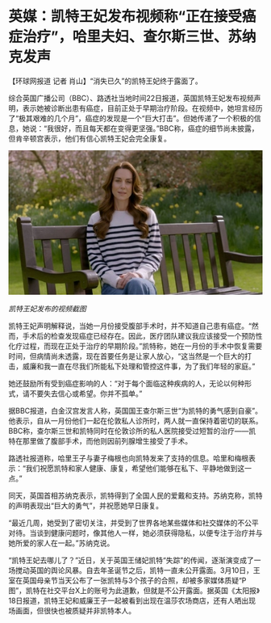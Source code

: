 # 英媒：凯特王妃发布视频称“正在接受癌症治疗”，哈里夫妇、查尔斯三世、苏纳克发声

【环球网报道 记者 肖山】“消失已久”的凯特王妃终于露面了。

综合英国广播公司（BBC）、路透社当地时间22日报道，英国凯特王妃发布视频声明，表示她被诊断出患有癌症，目前正处于早期治疗阶段。在视频中，她坦言经历了“极其艰难的几个月”，癌症的发现是一个“巨大打击”。但她传递了一个积极的信息，她说：“我很好，而且每天都在变得更坚强。”BBC称，癌症的细节尚未披露，但肯辛顿宫表示，他们有信心凯特王妃会完全康复。

![888055e341b606692de3c2f74ea4072f.jpg](https://raw.githubusercontent.com/qqhsx/qqnews_image/main/2024/03/23/英媒：凯特王妃发布视频称“正在接受癌症治疗”，哈里夫妇、查尔斯三世、苏纳克发声/888055e341b606692de3c2f74ea4072f.jpg)

_凯特王妃发布的视频截图_

凯特王妃声明解释说，当她一月份接受腹部手术时，并不知道自己患有癌症。“然而，手术后的检查发现癌症已经存在。因此，医疗团队建议我应该接受一个预防性化疗过程，而现在正处于治疗的早期阶段。”凯特称，她在一月份的手术中恢复需要时间，但病情尚未透露，现在首要任务是让家人放心，“这当然是一个巨大的打击，威廉和我一直在尽我们所能私下处理和管控这件事，为了我们年轻的家庭。”

她还鼓励所有受到癌症影响的人：“对于每个面临这种疾病的人，无论以何种形式，请不要失去信心或希望。你并不孤单。”

据BBC报道，白金汉宫发言人称，英国国王查尔斯三世“为凯特的勇气感到自豪”。他表示，自从一月份他们一起在伦敦私人诊所时，两人就一直保持着密切的联系。BBC称，查尔斯三世和凯特同时在伦敦诊所的私人医院接受过短暂的治疗——凯特在那里做了腹部手术，而他则因前列腺增生接受了手术。

路透社报道称，哈里王子与妻子梅根也向凯特发来了支持的信息。哈里和梅根表示：“我们祝愿凯特和家人健康、康复，希望他们能够在私下、平静地做到这一点。”

同天，英国首相苏纳克表示，凯特得到了全国人民的爱戴和支持。苏纳克称，凯特的声明表现出“巨大的勇气”，并祝愿她早日康复。

“最近几周，她受到了密切关注，并受到了世界各地某些媒体和社交媒体的不公平对待。当谈到健康问题时，像其他人一样，她必须获得隐私，以便专注于治疗并与她所爱的家人在一起。”苏纳克说。

“凯特王妃去哪儿了？”近日，关于英国王储妃凯特“失踪”的传闻，逐渐演变成了一场搅动英国的舆论风暴。自去年圣诞节之后，凯特一直未公开露面。3月10日，王室在英国母亲节当天公布了一张凯特与3个孩子的合照，却被多家媒体质疑“P图”，凯特在社交平台X上的账号为此道歉，但就是不公开露面。据英国《太阳报》18日报道，凯特王妃和威廉王子一起被看到出现在温莎农场商店，还有人晒出现场画面，但很快也被质疑并非凯特本人。


